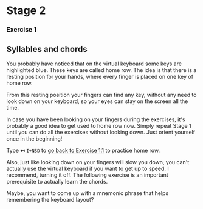 # Stage 2

### Exercise 1

## Syllables and chords

You probably have noticed that on the virtual keyboard some keys are highlighted blue.
These keys are called home row. The idea is that there is a resting position for your hands, where every finger is placed on one key of home row.

From this resting position your fingers can find any key, without any need to look down on your keyboard, so your eyes can stay on the screen all the time.

In case you have been looking on your fingers during the exercises, it's probably a good idea to get used to home row now. Simply repeat Stage 1 until you can do all the exercises without looking down. Just orient yourself once in the beginning!

Type **↤** `I+NSD` to [go back to Exercise 1.1](DE/1) to practice home row.

Also, just like looking down on your fingers will slow you down, you can't actually use the virtual keyboard if you want to get up to speed. I recommend, turning it off. The following exercise is an important prerequisite to actually learn the chords.

Maybe, you want to come up with a mnemonic phrase that helps remembering the keyboard layout?
